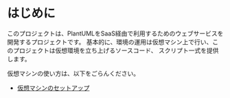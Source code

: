 # はじめに

このプロジェクトは、PlantUMLをSaaS経由で利用するためのウェブサービスを開発するプロジェクトです。
基本的に、環境の運用は仮想マシン上で行い、このプロジェクトは仮想環境を立ち上げるソースコード、
スクリプト一式を提供します。

仮想マシンの使い方は、以下をごらんください。

* [仮想マシンのセットアップ](vm/readme.md)
